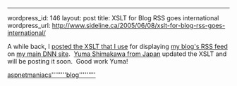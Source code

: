 --- 
wordpress_id: 146
layout: post
title: XSLT for Blog RSS goes international
wordpress_url: http://www.sideline.ca/2005/06/08/xslt-for-blog-rss-goes-international/

<p>A while back, I <a href="http://aream.ca/DNN/tabid/43/Default.aspx">posted the XSLT that I use</a> for displaying <a href="http://my.aream.ca/blogs/mike/default.aspx">my blog's RSS feed</a> on <a href="http://www.aream.ca/">my main DNN site</a>.  <a href="http://www.aspnetmaniacs.net/default.aspx">Yuma Shimakawa from Japan</a> updated the XSLT and will be posting it soon.  Good work Yuma!</p>
<p><a href="http://blog.aspnetmaniacs.net/archive/2005/06/08/318.aspx">aspnetmaniacs''''''''blog'''''''''</a></p>
<p><em></em></p>

